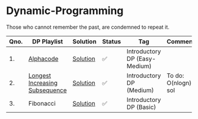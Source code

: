 # Dynamic-Programming
Those who cannot remember the past, are condemned to repeat it.

|Qno.|  DP Playlist | Solution |Status | Tag |Comments |
| ------ | ------------- | -------|------ | ------ | -------- |
| 1. | [Alphacode](https://www.spoj.com/problems/ACODE/) | [Solution](https://github.com/anuanu0-0/Recursion_and_Dynamic-Programming/blob/master/Introductory_DP/Alphacode.cpp) | :white_check_mark: |Introductory DP (Easy-Medium)| |
|2.|[Longest Increasing Subsequence](https://leetcode.com/problems/longest-increasing-subsequence/)|[Solution](https://github.com/anuanu0-0/Recursion_and_Dynamic-Programming/blob/master/Introductory_DP/LIS.cpp)|:white_check_mark:|Introductory DP (Medium)| To do: O(nlogn) sol |
|3.|Fibonacci|[Solution](https://github.com/anuanu0-0/Recursion_and_Dynamic-Programming/blob/master/Introductory_DP/Fibonacci.cpp)|:white_check_mark:|Introductory DP (Basic)|| 
